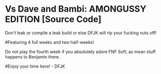 # Vs Dave and Bambi: AMONGUSSY EDITION [Source Code]

Don't leak or compile a leak build or else DFJK will rip your fucking nuts off!

#Featuring 4 full weeks and two half-weeks!

Do not play the fourth week if you absolutely adore FNF Soft, as mean stuff happens to Benjamin there.

#Enjoy your time here! - DFJK
